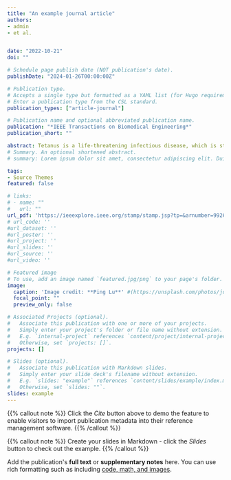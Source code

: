 ```yaml
---
title: "An example journal article"
authors:
- admin
- et al.


date: "2022-10-21"
doi: ""

# Schedule page publish date (NOT publication's date).
publishDate: "2024-01-26T00:00:00Z"

# Publication type.
# Accepts a single type but formatted as a YAML list (for Hugo requirements).
# Enter a publication type from the CSL standard.
publication_types: ["article-journal"]

# Publication name and optional abbreviated publication name.
publication: "*IEEE Transactions on Biomedical Engineering*"
publication_short: ""

abstract: Tetanus is a life-threatening infectious disease, which is still common in low- and middle-income countries, including in Vietnam. This disease is characterized by muscle spasm and in severe cases is complicated by autonomic dysfunction. Ideally continuous vital sign monitoring using bedside monitors allows the prompt detection of the onset of autonomic nervous system dysfunction or avoiding rapid deterioration. Detection can be improved using heart rate variability analysis from ECG signals. Recently, characteristic ECG and heart rate variability features have been shown to be of value in classifying tetanus severity. However, conventional manual analysis of ECG is time-consuming. The traditional convolutional neural network (CNN) has limitations in extracting the global context information, due to its fixed-sized kernel filters. In this work, we propose a novel hybrid CNN-Transformer model to automatically classify tetanus severity using tetanus monitoring from low-cost wearable sensors. This model can capture the local features from the CNN and the global features from the Transformer. The time series imaging - spectrogram - is transformed from one-dimensional ECG signal and input to the proposed model. The CNN-Transformer model outperforms state-of-the-art methods in tetanus classification, achieves results with a F1 score of 0.82±0.03 , precision of 0.94±0.03 , recall of 0.73±0.07 , specificity of 0.97±0.02 , accuracy of 0.88±0.01 and AUC of 0.85±0.03 . In addition, we found that Random Forest with enough manually selected features can be comparable with the proposed CNN-Transformer model.
# Summary. An optional shortened abstract.
# summary: Lorem ipsum dolor sit amet, consectetur adipiscing elit. Duis posuere tellus ac convallis placerat. Proin tincidunt magna sed ex sollicitudin condimentum.

tags:
- Source Themes
featured: false

# links:
# - name: ""
#   url: ""
url_pdf: 'https://ieeexplore.ieee.org/stamp/stamp.jsp?tp=&arnumber=9926154' 
# url_code: ''
#url_dataset: ''
#url_poster: ''
#url_project: ''
#url_slides: ''
#url_source: ''
#url_video: ''

# Featured image
# To use, add an image named `featured.jpg/png` to your page's folder. 
image:
  caption: 'Image credit: **Ping Lu**' #(https://unsplash.com/photos/jdD8gXaTZsc)'
  focal_point: ""
  preview_only: false

# Associated Projects (optional).
#   Associate this publication with one or more of your projects.
#   Simply enter your project's folder or file name without extension.
#   E.g. `internal-project` references `content/project/internal-project/index.md`.
#   Otherwise, set `projects: []`.
projects: []

# Slides (optional).
#   Associate this publication with Markdown slides.
#   Simply enter your slide deck's filename without extension.
#   E.g. `slides: "example"` references `content/slides/example/index.md`.
#   Otherwise, set `slides: ""`.
slides: example
---
```


{{% callout note %}}
Click the *Cite* button above to demo the feature to enable visitors to import publication metadata into their reference management software.
{{% /callout %}}

{{% callout note %}}
Create your slides in Markdown - click the *Slides* button to check out the example.
{{% /callout %}}

Add the publication's **full text** or **supplementary notes** here. You can use rich formatting such as including [code, math, and images](https://docs.hugoblox.com/content/writing-markdown-latex/).
